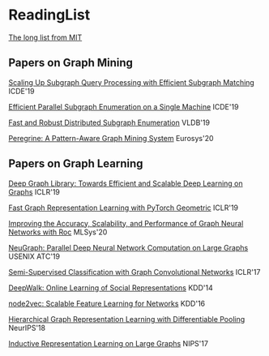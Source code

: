 # ReadingList
[The long list from MIT](https://people.csail.mit.edu/jshun/graph.shtml)

## Papers on Graph Mining

[Scaling Up Subgraph Query Processing with Efficient Subgraph Matching](mining/ICDE19-ScalingUpSubgraphQueryProcessing.pdf) ICDE'19

[Efficient Parallel Subgraph Enumeration on a Single Machine](mining/ICDE19-LIGHT.pdf) ICDE'19

[Fast and Robust Distributed Subgraph Enumeration](mining/VLDB19-FastRobustDistributedSubgraphEnumeration.pdf) VLDB'19

[Peregrine: A Pattern-Aware Graph Mining System](mining/Eurosys20-Peregrine.pdf) Eurosys'20

## Papers on Graph Learning
[Deep Graph Library: Towards Efficient and Scalable Deep Learning on Graphs](learning/DGL.pdf) ICLR'19

[Fast Graph Representation Learning with PyTorch Geometric](learning/PyG.pdf) ICLR'19

[Improving the Accuracy, Scalability, and Performance of Graph Neural Networks with Roc](learning/Roc.pdf) MLSys'20

[NeuGraph: Parallel Deep Neural Network Computation on Large Graphs](learning/NeuGraph.pdf) USENIX ATC'19

[Semi-Supervised Classification with Graph Convolutional Networks](learning/GCN.pdf) ICLR'17

[DeepWalk: Online Learning of Social Representations](learning/DeepWalk.pdf) KDD'14

[node2vec: Scalable Feature Learning for Networks](learning/node2vec.pdf) KDD'16

[Hierarchical Graph Representation Learning with Differentiable Pooling](learning/diffpool.pdf) NeurIPS'18

[Inductive Representation Learning on Large Graphs](learning/GraphSAGE.pdf) NIPS'17
